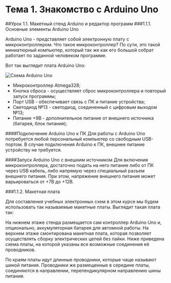 Тема 1. Знакомство с Arduino Uno
================================

##Урок 1.1. Макетный стенд Arduino и редактор программ
###1.1.1. Основные элементы Arduino Uno

Arduino Uno - представляет собой электронную плату с микроконтроллером. Что такое микроконтроллер? По сути, это такой миниатюрный компьютер, который так же как его большой собрат работает по заданной человеком программе.

Вот так выглядит плата Arduino Uno:

![Схема Arduino Uno](http://robotclass.ru/wp-content/uploads/2015/05/Arduino_Uno_subs.png)

* Микроконтроллер Atmega328;
* Кнопка сброса - осуществляет сброс микроконтроллера и повторый запуск программы;
* Порт USB - обеспечивает связь с ПК и питание устройства;
* Светодиод №13 - светодиод, соединенный с цифровым выходом №13;
* Питание +9В - дополнительное питание от внешнего источника (батарея, блок питания);

####Подключение Arduino Uno к ПК
Для работы с Arduino Uno потребуется любой персональный компьютер со свободным USB-портом. В случае подключения Arduino к ПК, внешнее питание устройству не требуется.

####Запуск Arduino Uno с внешним источником
Для включения микроконтроллера, достаточно подать на него питание либо от ПК через USB кабель, либо напрямую через специальный разъем внешнего питания. При этом, напряжение внешнего питания может варьироваться от +7В до +12В.

###1.1.2. Макетная плата

Для составления учебных электронных схем в этом курсе мы будем использовать так называемые макетные платы. Выглядит такая плата так:

На нижнем этаже стенда размещается сам контроллер Arduino Uno и, опционально, аккумуляторная батарея для автомной работы. На верхнем этаже смонтирована макетная плата, которая позволяет осуществлять сборку электрических цепей без пайки. Ниже приведена схема платы, на которой указаны все возможные соединения её проводников.

По краям платы идут длинные проводники, которые чаще называют шиной питания. Проводники же размещенные в середине платы, соединяются в направлении, перепендикулярном направлению шины питания.
